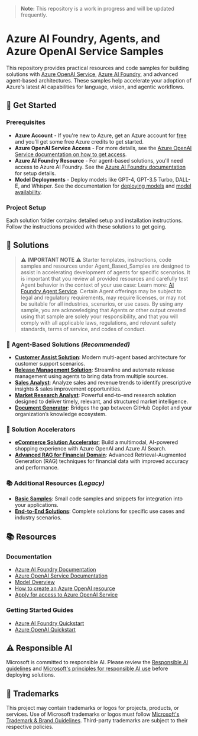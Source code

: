 > **Note:**
> This repository is a work in progress and will be updated frequently.

# Azure AI Foundry, Agents, and Azure OpenAI Service Samples

This repository provides practical resources and code samples for building solutions with [Azure OpenAI Service](https://azure.microsoft.com/en-us/products/ai-services/openai-service/), [Azure AI Foundry](https://learn.microsoft.com/en-us/azure/ai-foundry/what-is-azure-ai-foundry), and advanced agent-based architectures. These samples help accelerate your adoption of Azure's latest AI capabilities for language, vision, and agentic workflows.

## 🚀 Get Started

### Prerequisites

- **Azure Account** - If you're new to Azure, get an Azure account for [free](https://aka.ms/free) and you'll get some free Azure credits to get started.
- **Azure OpenAI Service Access** - For more details, see the [Azure OpenAI Service documentation on how to get access](https://learn.microsoft.com/azure/ai-services/openai/overview#how-do-i-get-access-to-azure-openai).
- **Azure AI Foundry Resource** - For agent-based solutions, you'll need access to Azure AI Foundry. See the [Azure AI Foundry documentation](https://learn.microsoft.com/en-us/azure/ai-services/azure-ai-foundry/) for setup details.
- **Model Deployments** - Deploy models like GPT-4, GPT-3.5 Turbo, DALL-E, and Whisper. See the documentation for [deploying models](https://learn.microsoft.com/azure/ai-services/openai/how-to/create-resource?pivots=web-portal) and [model availability](https://learn.microsoft.com/azure/ai-services/openai/concepts/models).

### Project Setup

Each solution folder contains detailed setup and installation instructions. Follow the instructions provided with these solutions to get going.

## 📂 Solutions

> ⚠️ **IMPORTANT NOTE** ⚠️
> Starter templates, instructions, code samples and resources under Agent_Based_Samples are designed to assist in accelerating development of agents for specific scenarios. It is important that you review all provided resources and carefully test Agent behavior in the context of your use case: Learn more: [AI Foundry Agent Service](https://learn.microsoft.com/en-us/azure/ai-foundry/agents/overview).
Certain Agent offerings may be subject to legal and regulatory requirements, may require licenses, or may not be suitable for all industries, scenarios, or use cases. By using any sample, you are acknowledging that Agents or other output created using that sample are solely your responsibility, and that you will comply with all applicable laws, regulations, and relevant safety standards, terms of service, and codes of conduct.

### 🤖 Agent-Based Solutions *(Recommended)*

- [**Customer Assist Solution**](./Agent_Based_Samples/customer_assist/README.md): Modern multi-agent based architecture for customer support scenarios.
- [**Release Management Solution**](./Agent_Based_Samples/release_manager/README.md): Streamline and automate release management using agents to bring data from multiple sources.
- [**Sales Analyst**](./Agent_Based_Samples/sales_analyst/README.md): Analyze sales and revenue trends to identify prescriptive insights & sales improvement opportunities.
- [**Market Research Analyst**](./Agent_Based_Samples/market_research_analyst/README.md): Powerful end-to-end research solution designed to deliver timely, relevant, and structured market intelligence.
- [**Document Generator**](./Agent_Based_Samples/document_generator/README.md): Bridges the gap between GitHub Copilot and your organization’s knowledge ecosystem.

### 🚀 Solution Accelerators

- [**eCommerce Solution Accelerator**](./Solution_Accelerators/Retail/README.md): Build a multimodal, AI-powered shopping experience with Azure OpenAI and Azure AI Search.
- [**Advanced RAG for Financial Domain**](./Solution_Accelerators/Advanced_RAG/README.md): Advanced Retrieval-Augmented Generation (RAG) techniques for financial data with improved accuracy and performance.

### 📚 Additional Resources *(Legacy)*

- [**Basic Samples**](./Basic_Samples/README.md): Small code samples and snippets for integration into your applications.
- [**End-to-End Solutions**](./End_to_end_Solutions/README.md): Complete solutions for specific use cases and industry scenarios.

## 📚 Resources

### Documentation

- [Azure AI Foundry Documentation](https://learn.microsoft.com/en-us/azure/ai-services/azure-ai-foundry/)
- [Azure OpenAI Service Documentation](https://learn.microsoft.com/en-us/azure/cognitive-services/openai/)
- [Model Overview](https://learn.microsoft.com/en-us/azure/cognitive-services/openai/concepts/models)
- [How to create an Azure OpenAI resource](https://learn.microsoft.com/en-us/azure/cognitive-services/openai/how-to/create-resource?pivots=web-portal)
- [Apply for access to Azure OpenAI Service](https://aka.ms/oaiapply)

### Getting Started Guides

- [Azure AI Foundry Quickstart](https://learn.microsoft.com/en-us/azure/ai-services/azure-ai-foundry/quickstart)
- [Azure OpenAI Quickstart](https://learn.microsoft.com/en-us/azure/cognitive-services/openai/quickstart?pivots=programming-language-studi)

## ⚠️ Responsible AI

Microsoft is committed to responsible AI. Please review the [Responsible AI guidelines](https://learn.microsoft.com/en-us/legal/cognitive-services/openai/transparency-note?context=/azure/cognitive-services/openai/context/context) and [Microsoft's principles for responsible AI use](https://www.microsoft.com/ai/responsible-ai?activetab=pivot1:primaryr6) before deploying solutions.

## 📝 Trademarks

This project may contain trademarks or logos for projects, products, or services. Use of Microsoft trademarks or logos must follow [Microsoft's Trademark & Brand Guidelines](https://www.microsoft.com/en-us/legal/intellectualproperty/trademarks/usage/general). Third-party trademarks are subject to their respective policies.
